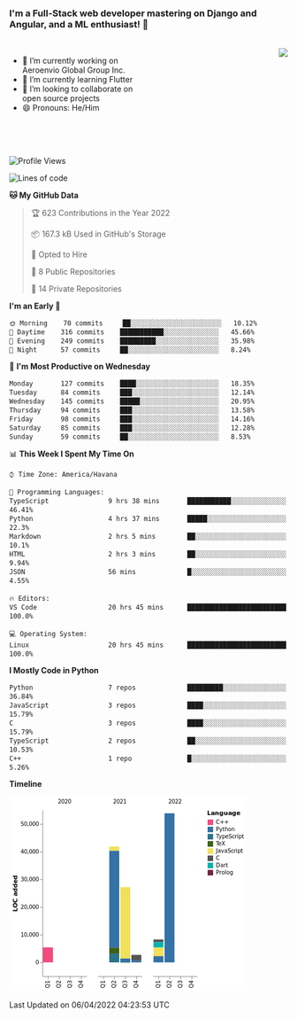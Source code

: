 ### I'm a Full-Stack web developer mastering on Django and Angular, and a ML enthusiast!  👋

<br/>

<img align="right" height="250"  src="https://media1.giphy.com/media/qgQUggAC3Pfv687qPC/giphy.gif?cid=ecf05e470ttfxgsj072btembitu1zn4ti3t3cdyg4jo5b3by&rid=giphy.gif&ct=g" />

 <div style="width:50%">
    <ul>
      <li>🔭 I’m currently working on Aeroenvio Global Group Inc.</li>
      <li>🌱 I’m currently learning Flutter</li>
      <li>👯 I’m looking to collaborate on open source projects</li>
      <li>😄 Pronouns: He/Him</li>
<!--       <li>⚡ Fun fact: I started my first professional project for a company as web dev without knowing any JS </li> -->
    </ul>
  </div>
  
<br/><br/><br/>


<!--START_SECTION:waka-->
![Profile Views](http://img.shields.io/badge/Profile%20Views-0-blue)

![Lines of code](https://img.shields.io/badge/From%20Hello%20World%20I%27ve%20Written-125%20Thousand%20lines%20of%20code-blue)

**🐱 My GitHub Data** 

> 🏆 623 Contributions in the Year 2022
 > 
> 📦 167.3 kB Used in GitHub's Storage 
 > 
> 💼 Opted to Hire
 > 
> 📜 8 Public Repositories 
 > 
> 🔑 14 Private Repositories  
 > 
**I'm an Early 🐤** 

```text
🌞 Morning    70 commits     ██░░░░░░░░░░░░░░░░░░░░░░░   10.12% 
🌆 Daytime    316 commits    ███████████░░░░░░░░░░░░░░   45.66% 
🌃 Evening    249 commits    █████████░░░░░░░░░░░░░░░░   35.98% 
🌙 Night      57 commits     ██░░░░░░░░░░░░░░░░░░░░░░░   8.24%

```
📅 **I'm Most Productive on Wednesday** 

```text
Monday       127 commits    ████░░░░░░░░░░░░░░░░░░░░░   18.35% 
Tuesday      84 commits     ███░░░░░░░░░░░░░░░░░░░░░░   12.14% 
Wednesday    145 commits    █████░░░░░░░░░░░░░░░░░░░░   20.95% 
Thursday     94 commits     ███░░░░░░░░░░░░░░░░░░░░░░   13.58% 
Friday       98 commits     ███░░░░░░░░░░░░░░░░░░░░░░   14.16% 
Saturday     85 commits     ███░░░░░░░░░░░░░░░░░░░░░░   12.28% 
Sunday       59 commits     ██░░░░░░░░░░░░░░░░░░░░░░░   8.53%

```


📊 **This Week I Spent My Time On** 

```text
⌚︎ Time Zone: America/Havana

💬 Programming Languages: 
TypeScript               9 hrs 38 mins       ███████████░░░░░░░░░░░░░░   46.41% 
Python                   4 hrs 37 mins       █████░░░░░░░░░░░░░░░░░░░░   22.3% 
Markdown                 2 hrs 5 mins        ██░░░░░░░░░░░░░░░░░░░░░░░   10.1% 
HTML                     2 hrs 3 mins        ██░░░░░░░░░░░░░░░░░░░░░░░   9.94% 
JSON                     56 mins             █░░░░░░░░░░░░░░░░░░░░░░░░   4.55%

🔥 Editors: 
VS Code                  20 hrs 45 mins      █████████████████████████   100.0%

💻 Operating System: 
Linux                    20 hrs 45 mins      █████████████████████████   100.0%

```

**I Mostly Code in Python** 

```text
Python                   7 repos             █████████░░░░░░░░░░░░░░░░   36.84% 
JavaScript               3 repos             ████░░░░░░░░░░░░░░░░░░░░░   15.79% 
C                        3 repos             ████░░░░░░░░░░░░░░░░░░░░░   15.79% 
TypeScript               2 repos             ██░░░░░░░░░░░░░░░░░░░░░░░   10.53% 
C++                      1 repo              █░░░░░░░░░░░░░░░░░░░░░░░░   5.26%

```


**Timeline**

![Chart not found](https://raw.githubusercontent.com/dfg-98/dfg-98/main/charts/bar_graph.png) 


 Last Updated on 06/04/2022 04:23:53 UTC
<!--END_SECTION:waka-->
